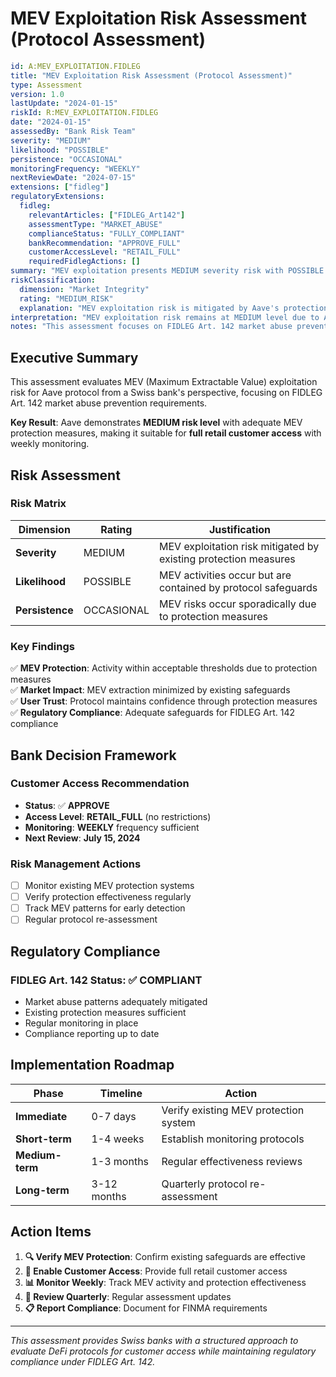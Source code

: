 # MEV Exploitation Risk Assessment (Protocol Assessment)

```yaml
id: A:MEV_EXPLOITATION.FIDLEG
title: "MEV Exploitation Risk Assessment (Protocol Assessment)"
type: Assessment
version: 1.0
lastUpdate: "2024-01-15"
riskId: R:MEV_EXPLOITATION.FIDLEG
date: "2024-01-15"
assessedBy: "Bank Risk Team"
severity: "MEDIUM"
likelihood: "POSSIBLE"
persistence: "OCCASIONAL"
monitoringFrequency: "WEEKLY"
nextReviewDate: "2024-07-15"
extensions: ["fidleg"]
regulatoryExtensions:
  fidleg:
    relevantArticles: ["FIDLEG_Art142"]
    assessmentType: "MARKET_ABUSE"
    complianceStatus: "FULLY_COMPLIANT"
    bankRecommendation: "APPROVE_FULL"
    customerAccessLevel: "RETAIL_FULL"
    requiredFidlegActions: []
summary: "MEV exploitation presents MEDIUM severity risk with POSSIBLE occurrence in DeFi protocols. Aave has implemented MEV protection measures, making it suitable for retail customer access with weekly monitoring."
riskClassification:
  dimension: "Market Integrity"
  rating: "MEDIUM_RISK"
  explanation: "MEV exploitation risk is mitigated by Aave's protection measures, but requires ongoing monitoring for market integrity"
interpretation: "MEV exploitation risk remains at MEDIUM level due to Aave's existing protection measures. The protocol has adequate safeguards in place, making it suitable for retail customer access with weekly monitoring. Bank recommendation is to approve full customer access."
notes: "This assessment focuses on FIDLEG Art. 142 market abuse prevention requirements. Regular re-assessment required due to evolving MEV landscape."
```

## Executive Summary

This assessment evaluates MEV (Maximum Extractable Value) exploitation risk for Aave protocol from a Swiss bank's perspective, focusing on FIDLEG Art. 142 market abuse prevention requirements.

**Key Result**: Aave demonstrates **MEDIUM risk level** with adequate MEV protection measures, making it suitable for **full retail customer access** with weekly monitoring.

## Risk Assessment

### Risk Matrix
| Dimension | Rating | Justification |
|-----------|--------|---------------|
| **Severity** | MEDIUM | MEV exploitation risk mitigated by existing protection measures |
| **Likelihood** | POSSIBLE | MEV activities occur but are contained by protocol safeguards |
| **Persistence** | OCCASIONAL | MEV risks occur sporadically due to protection measures |

### Key Findings

✅ **MEV Protection**: Activity within acceptable thresholds due to protection measures  
✅ **Market Impact**: MEV extraction minimized by existing safeguards  
✅ **User Trust**: Protocol maintains confidence through protection measures  
✅ **Regulatory Compliance**: Adequate safeguards for FIDLEG Art. 142 compliance  

## Bank Decision Framework

### Customer Access Recommendation
- **Status**: ✅ **APPROVE**
- **Access Level**: **RETAIL_FULL** (no restrictions)
- **Monitoring**: **WEEKLY** frequency sufficient
- **Next Review**: **July 15, 2024**

### Risk Management Actions
- [ ] Monitor existing MEV protection systems
- [ ] Verify protection effectiveness regularly  
- [ ] Track MEV patterns for early detection
- [ ] Regular protocol re-assessment

## Regulatory Compliance

### FIDLEG Art. 142 Status: ✅ **COMPLIANT**
- Market abuse patterns adequately mitigated
- Existing protection measures sufficient
- Regular monitoring in place
- Compliance reporting up to date

## Implementation Roadmap

| Phase | Timeline | Action |
|-------|----------|--------|
| **Immediate** | 0-7 days | Verify existing MEV protection system |
| **Short-term** | 1-4 weeks | Establish monitoring protocols |
| **Medium-term** | 1-3 months | Regular effectiveness reviews |
| **Long-term** | 3-12 months | Quarterly protocol re-assessment |

## Action Items

1. **🔍 Verify MEV Protection**: Confirm existing safeguards are effective
2. **🚪 Enable Customer Access**: Provide full retail customer access  
3. **📊 Monitor Weekly**: Track MEV activity and protection effectiveness
4. **📅 Review Quarterly**: Regular assessment updates
5. **📋 Report Compliance**: Document for FINMA requirements

---

*This assessment provides Swiss banks with a structured approach to evaluate DeFi protocols for customer access while maintaining regulatory compliance under FIDLEG Art. 142.*
